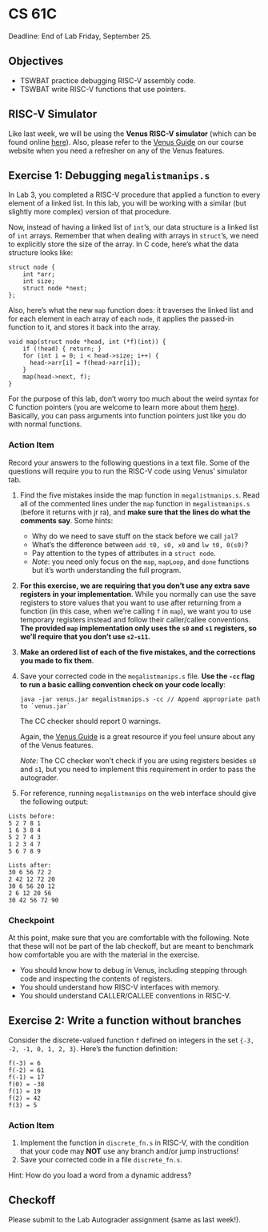 # CS 61C

Deadline: End of Lab Friday, September 25.

## Objectives

-   TSWBAT practice debugging RISC-V assembly code.
-   TSWBAT write RISC-V functions that use pointers.

## RISC-V Simulator

Like last week, we will be using the **Venus RISC-V simulator** (which can be found online [here](https://web.archive.org/web/20220121174546/https://venus.cs61c.org/)). Also, please refer to the [Venus Guide](https://web.archive.org/web/20220121174546/https://inst.eecs.berkeley.edu/~cs61c/sp21/resources/venus-reference) on our course website when you need a refresher on any of the Venus features.

## Exercise 1: Debugging `megalistmanips.s`

In Lab 3, you completed a RISC-V procedure that applied a function to every element of a linked list. In this lab, you will be working with a similar (but slightly more complex) version of that procedure.

Now, instead of having a linked list of `int`’s, our data structure is a linked list of `int` arrays. Remember that when dealing with arrays in `struct`’s, we need to explicitly store the size of the array. In C code, here’s what the data structure looks like:

```
struct node {
    int *arr;
    int size;
    struct node *next;
};

```

Also, here’s what the new `map` function does: it traverses the linked list and for each element in each array of each `node`, it applies the passed-in function to it, and stores it back into the array.

```
void map(struct node *head, int (*f)(int)) {
    if (!head) { return; }
    for (int i = 0; i < head->size; i++) {
      head->arr[i] = f(head->arr[i]);
    }
    map(head->next, f);
}

```

For the purpose of this lab, don’t worry too much about the weird syntax for C function pointers (you are welcome to learn more about them [here](https://web.archive.org/web/20220121174546/https://www.geeksforgeeks.org/function-pointer-in-c/)). Basically, you can pass arguments into function pointers just like you do with normal functions.

### Action Item

Record your answers to the following questions in a text file. Some of the questions will require you to run the RISC-V code using Venus’ simulator tab.

1.  Find the five mistakes inside the map function in `megalistmanips.s`. Read all of the commented lines under the `map` function in `megalistmanips.s` (before it returns with jr ra), and **make sure that the lines do what the comments say**. Some hints:
    -   Why do we need to save stuff on the stack before we call `jal`?
    -   What’s the difference between `add t0, s0, x0` and `lw t0, 0(s0)`?
    -   Pay attention to the types of attributes in a `struct node`.
    -   _Note_: you need only focus on the `map`, `mapLoop`, and `done` functions but it’s worth understanding the full program.
2.  **For this exercise, we are requiring that you don’t use any extra save registers in your implementation**. While you normally can use the save registers to store values that you want to use after returning from a function (in this case, when we’re calling `f` in `map`), we want you to use temporary registers instead and follow their caller/callee conventions. **The provided `map` implementation only uses the `s0` and `s1` registers, so we’ll require that you don’t use `s2`\-`s11`.**
3.  **Make an ordered list of each of the five mistakes, and the corrections you made to fix them**.
4.  Save your corrected code in the `megalistmanips.s` file. **Use the `-cc` flag to run a basic calling convention check on your code locally**:
    
    ```
    java -jar venus.jar megalistmanips.s -cc // Append appropriate path to `venus.jar` 
    
    ```
    
    The CC checker should report 0 warnings.
    
    Again, the [Venus Guide](https://web.archive.org/web/20220121174546/https://inst.eecs.berkeley.edu/~cs61c/sp21/resources/venus-reference) is a great resource if you feel unsure about any of the Venus features.
    
    _Note_: The CC checker won’t check if you are using registers besides `s0` and `s1`, but you need to implement this requirement in order to pass the autograder.
    
5.  For reference, running `megalistmanips` on the web interface should give the following output:

```
Lists before:
5 2 7 8 1
1 6 3 8 4
5 2 7 4 3
1 2 3 4 7
5 6 7 8 9

Lists after:
30 6 56 72 2
2 42 12 72 20
30 6 56 20 12
2 6 12 20 56
30 42 56 72 90

```

### Checkpoint

At this point, make sure that you are comfortable with the following. Note that these will not be part of the lab checkoff, but are meant to benchmark how comfortable you are with the material in the exercise.

-   You should know how to debug in Venus, including stepping through code and inspecting the contents of registers.
-   You should understand how RISC-V interfaces with memory.
-   You should understand CALLER/CALLEE conventions in RISC-V.

## Exercise 2: Write a function without branches

Consider the discrete-valued function `f` defined on integers in the set `{-3, -2, -1, 0, 1, 2, 3}`. Here’s the function definition:

```
f(-3) = 6
f(-2) = 61
f(-1) = 17
f(0) = -38
f(1) = 19
f(2) = 42
f(3) = 5

```

### Action Item

1.  Implement the function in `discrete_fn.s` in RISC-V, with the condition that your code may **NOT** use any branch and/or jump instructions!
2.  Save your corrected code in a file `discrete_fn.s`.

Hint: How do you load a word from a dynamic address?

## Checkoff

Please submit to the Lab Autograder assignment (same as last week!).